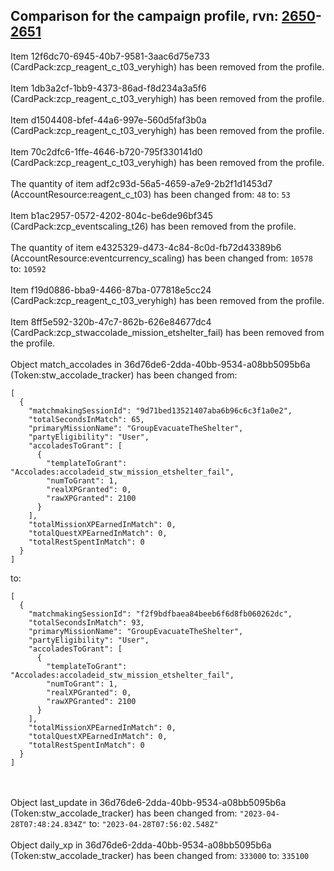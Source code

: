 ## Comparison for the campaign profile, rvn: [2650](https://github.com/PRO100KatYT/FortniteProfileRevisions/tree/main/profiles/campaign/2650%20campaign.json)-[2651](https://github.com/PRO100KatYT/FortniteProfileRevisions/tree/main/profiles/campaign/2651%20campaign.json)

Item 12f6dc70-6945-40b7-9581-3aac6d75e733 (CardPack:zcp_reagent_c_t03_veryhigh) has been removed from the profile.
<br><br>
Item 1db3a2cf-1bb9-4373-86ad-f8d234a3a5f6 (CardPack:zcp_reagent_c_t03_veryhigh) has been removed from the profile.
<br><br>
Item d1504408-bfef-44a6-997e-560d5faf3b0a (CardPack:zcp_reagent_c_t03_veryhigh) has been removed from the profile.
<br><br>
Item 70c2dfc6-1ffe-4646-b720-795f330141d0 (CardPack:zcp_reagent_c_t03_veryhigh) has been removed from the profile.
<br><br>
The quantity of item adf2c93d-56a5-4659-a7e9-2b2f1d1453d7 (AccountResource:reagent_c_t03) has been changed from: `48` to: `53`
<br><br>
Item b1ac2957-0572-4202-804c-be6de96bf345 (CardPack:zcp_eventscaling_t26) has been removed from the profile.
<br><br>
The quantity of item e4325329-d473-4c84-8c0d-fb72d43389b6 (AccountResource:eventcurrency_scaling) has been changed from: `10578` to: `10592`
<br><br>
Item f19d0886-bba9-4466-87ba-077818e5cc24 (CardPack:zcp_reagent_c_t03_veryhigh) has been removed from the profile.
<br><br>
Item 8ff5e592-320b-47c7-862b-626e84677dc4 (CardPack:zcp_stwaccolade_mission_etshelter_fail) has been removed from the profile.
<br><br>
Object match_accolades in 36d76de6-2dda-40bb-9534-a08bb5095b6a (Token:stw_accolade_tracker) has been changed from:

```
[
  {
    "matchmakingSessionId": "9d71bed13521407aba6b96c6c3f1a0e2",
    "totalSecondsInMatch": 65,
    "primaryMissionName": "GroupEvacuateTheShelter",
    "partyEligibility": "User",
    "accoladesToGrant": [
      {
        "templateToGrant": "Accolades:accoladeid_stw_mission_etshelter_fail",
        "numToGrant": 1,
        "realXPGranted": 0,
        "rawXPGranted": 2100
      }
    ],
    "totalMissionXPEarnedInMatch": 0,
    "totalQuestXPEarnedInMatch": 0,
    "totalRestSpentInMatch": 0
  }
]
```

to:

```
[
  {
    "matchmakingSessionId": "f2f9bdfbaea84beeb6f6d8fb060262dc",
    "totalSecondsInMatch": 93,
    "primaryMissionName": "GroupEvacuateTheShelter",
    "partyEligibility": "User",
    "accoladesToGrant": [
      {
        "templateToGrant": "Accolades:accoladeid_stw_mission_etshelter_fail",
        "numToGrant": 1,
        "realXPGranted": 0,
        "rawXPGranted": 2100
      }
    ],
    "totalMissionXPEarnedInMatch": 0,
    "totalQuestXPEarnedInMatch": 0,
    "totalRestSpentInMatch": 0
  }
]
```

<br><br>
Object last_update in 36d76de6-2dda-40bb-9534-a08bb5095b6a (Token:stw_accolade_tracker) has been changed from: `"2023-04-28T07:48:24.834Z"` to: `"2023-04-28T07:56:02.548Z"`
<br><br>
Object daily_xp in 36d76de6-2dda-40bb-9534-a08bb5095b6a (Token:stw_accolade_tracker) has been changed from: `333000` to: `335100`
<br><br>

